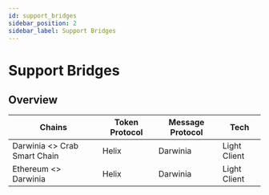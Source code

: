 ```yaml
---
id: support_bridges
sidebar_position: 2
sidebar_label: Support Bridges
---
```


# Support Bridges

## Overview

|  Chains                             | Token Protocol | Message Protocol | Tech             |
| ----------------------------------- | -------------- | ---------------- | ---------------- |
| Darwinia <\> Crab Smart Chain       | Helix          | Darwinia         | Light Client     |
| Ethereum <\> Darwinia               | Helix          | Darwinia         | Light Client     | 

